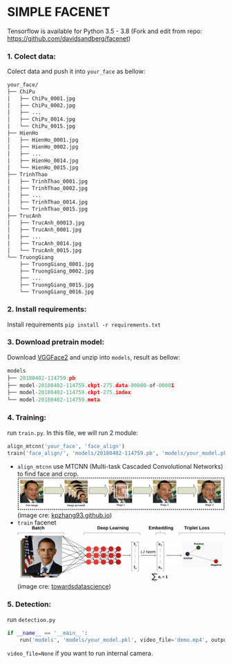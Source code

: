 # SIMPLE FACENET

Tensorflow is available for Python 3.5 - 3.8
(Fork and edit from repo: https://github.com/davidsandberg/facenet)

### 1. Colect data:
Colect data and push it into ```your_face``` as bellow:
```buildoutcfg
your_face/
├── ChiPu
│   ├── ChiPu_0001.jpg
│   ├── ChiPu_0002.jpg
│   ├── ...
│   ├── ChiPu_0014.jpg
│   └── ChiPu_0015.jpg
├── HienHo
│   ├── HienHo_0001.jpg
│   ├── HienHo_0002.jpg
│   ├── ...
│   ├── HienHo_0014.jpg
│   └── HienHo_0015.jpg
├── TrinhThao
│   ├── TrinhThao_0001.jpg
│   ├── TrinhThao_0002.jpg
│   ├── ...
│   ├── TrinhThao_0014.jpg
│   └── TrinhThao_0015.jpg
├── TrucAnh
│   ├── TrucAnh_00013.jpg
│   ├── TrucAnh_0001.jpg
│   ├── ...
│   ├── TrucAnh_0014.jpg
│   └── TrucAnh_0015.jpg
└── TruongGiang
    ├── TruongGiang_0001.jpg
    ├── TruongGiang_0002.jpg
    ├── ...
    ├── TruongGiang_0015.jpg
    └── TruongGiang_0016.jpg
```

### 2. Install requirements:
Install requirements ```pip install -r requirements.txt```

### 3. Download pretrain model:
Download [VGGFace2](https://drive.google.com/open?id=1EXPBSXwTaqrSC0OhUdXNmKSh9qJUQ55-) and unzip into ```models```, result as bellow:
```python
models
├── 20180402-114759.pb
├── model-20180402-114759.ckpt-275.data-00000-of-00001
├── model-20180402-114759.ckpt-275.index
└── model-20180402-114759.meta

```

### 4. Training:
run ```train.py```. In this file, we will run 2 module:<br>
```python
align_mtcnn('your_face', 'face_align')
train('face_align/', 'models/20180402-114759.pb', 'models/your_model.pkl')
```
- ```align_mtcnn``` use MTCNN (Multi-task Cascaded Convolutional Networks) to find face and crop.
![MTCNN](image/mtcnn.png)
(image cre: [kpzhang93.github.io](https://kpzhang93.github.io/MTCNN_face_detection_alignment/))
- ```train``` facenet 
![FaceNet](image/facenet.png)
(image cre: [towardsdatascience](https://towardsdatascience.com/a-facenet-style-approach-to-facial-recognition-dc0944efe8d1))
### 5. Detection:
run ```detection.py```
```python
if __name__ == '__main__':
    run('models', 'models/your_model.pkl', video_file='demo.mp4', output_file='demo.avi')
```

```video_file=None``` if you want to run internal camera.
